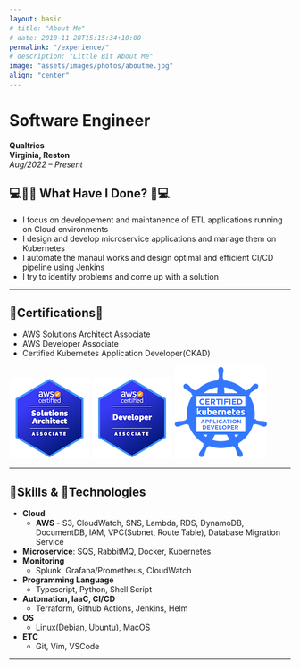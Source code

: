 ```yaml
---
layout: basic
# title: "About Me"
# date: 2018-11-28T15:15:34+10:00
permalink: "/experience/"
# description: "Little Bit About Me"
image: "assets/images/photos/aboutme.jpg"
align: "center"
---
```


# Software Engineer

**Qualtrics**  
**Virginia, Reston**  
*Aug/2022 – Present*  

## 💻🧑‍💼 What Have I Done? 🧑💻

- I focus on developement and maintanence of ETL applications running on Cloud environments
- I design and develop microservice applications and manage them on Kubernetes
- I automate the manaul works and design optimal and efficient CI/CD pipeline using Jenkins
- I try to identify problems and come up with a solution

---

## 🏅Certifications🏅

- AWS Solutions Architect Associate
- AWS Developer Associate
- Certified Kubernetes Application Developer(CKAD)

![AWS Solutions Architect Associate](/assets/images/certifications/aws-solutions-architect-associate.png)
![AWS Developer Associate](/assets/images/certifications/aws-developer-associate.png)
![Certified Kubernetes Application Developer (CKAD)](/assets/images/certifications/ckad.png)

---

## 🔨Skills & 🤖Technologies

- **Cloud**
  - **AWS** - S3, CloudWatch, SNS, Lambda, RDS, DynamoDB, DocumentDB, IAM, VPC(Subnet, Route Table), Database Migration Service
- **Microservice**: SQS, RabbitMQ, Docker, Kubernetes
- **Monitoring**
  - Splunk, Grafana/Prometheus, CloudWatch
- **Programming Language**
  - Typescript, Python, Shell Script
- **Automation, IaaC, CI/CD**
  - Terraform, Github Actions, Jenkins, Helm
- **OS**
  - Linux(Debian, Ubuntu), MacOS
- **ETC**
  - Git, Vim, VSCode

---




<!-- # Creating Modern Websites

Web design encompasses many different skills and disciplines in the production and maintenance of websites.

Often many individuals will work in teams covering different aspects of the design process, although some designers will cover them all. Web design partially overlaps web engineering in the broader scope of web development.

## What is Web Design?

User experience is about how a user interacts with, and experiences, a particular product, system or service. As a UX designer, you should consider the Why, What and How of product use.

{% include framework/shortcodes/figure.html src="assets/images/photos/content-1.webp" title="Steve Francia" caption="Designing in Figma" alt="Photo of designing a website in Figma" link="https://figma.com" target="\_blank" %}

## Front-end Development

The What addresses the things people can do with a product—its functionality. Finally, the How relates to the design of functionality in an accessible and aesthetically pleasant way. UX designers start with the Why before determining the What and then, finally, the How in order to create products that users can form meaningful experiences with. In software designs, you will need to ensure the product’s “substance” comes through an existing device and offers a seamless, fluid experience.

> As a UX designer, you should consider the Why, What and How of product use.

Web designers are expected to have an awareness of usability and if their role involves creating markup then they are also expected to be up to date with web accessibility guidelines.

## Design Systems

A Design System is a set of interconnected patterns and shared practices coherently organized to aid in digital product design and development of products such as apps or websites.

{% include framework/shortcodes/youtube.html id='2M6dJ2Uynhg' %}

## Process

There are two primary jobs involved in creating a website: the web designer and web developer, who often work closely together on a website. The web designers are responsible for the visual aspect, which includes the layout, coloring and typography of a web page.

- User experience research
- Visual design and illustration
- Programming and coding

![Design In Figma]({{ "/assets/images/photos/content-2.webp" | relative_url }})

Web designers will also have a working knowledge of markup languages such as HTML and CSS, although the extent of their knowledge will differ from one web designer to another. -->